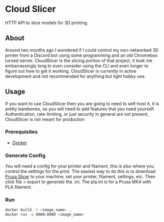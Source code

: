 # Cloud Slicer
HTTP API to slice models for 3D printing.

## About
Around two months ago I wondered if I could control my non-networked 3D printer from a Discord bot using some 
programming and an old Chromebox turned server. CloudSlicer is the slicing portion of that project, it took me 
embarrassingly long to even consider using the CLI and even longer to figure out how to get it working. CloudSlicer is
currently in active development and not recommended for anything but light hobby use.

## Usage
If you want to use CloudSlicer then you are going to need to self-host it, it is pretty barebones, so you will need to
add features that you need yourself. Authentication, rate-limiting, or just security in general are not present, 
CloudSlicer is not meant for production
### Prerequisites
- [Docker](https://docs.docker.com/install/)
### Generate Config
You will need a config for your printer and filament, this is also where you control the settings for the print. The 
easiest way to do this is to download [Prusa Slicer](https://www.prusa3d.com/page/prusaslicer_424/) to your machine, 
set your printer, filament, settings, etc. Then click file > export to generate the .ini. The pla.ini is for a Prusa
MK4 with PLA filament.
### Run
```bash
docker build -t <image_name> .
docker run -p 8080:8080 <image_name>
```


